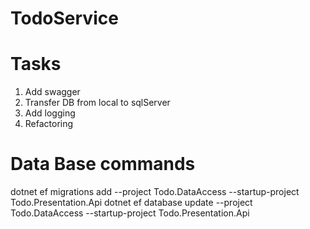# TodoService

# Tasks

1) Add swagger
2) Transfer DB from local to sqlServer	
3) Add logging
4) Refactoring 

# Data Base commands
dotnet ef migrations  add <Name> --project Todo.DataAccess --startup-project Todo.Presentation.Api
dotnet ef database  update --project Todo.DataAccess --startup-project Todo.Presentation.Api

